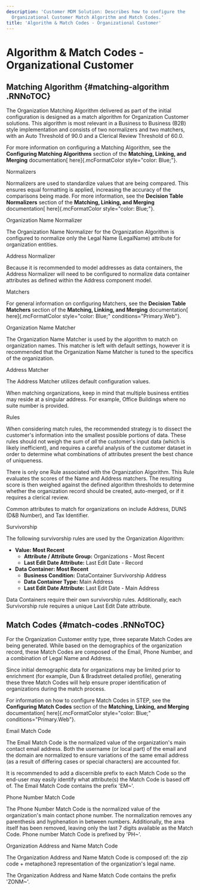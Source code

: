 ```yaml
---
description: 'Customer MDM Solution: Describes how to configure the
  Organizational Customer Match Algorithm and Match Codes.'
title: 'Algorithm & Match Codes - Organizational Customer'
---
```


Algorithm & Match Codes - Organizational Customer
=================================================

Matching Algorithm {#matching-algorithm .RNNoTOC}
------------------

The Organization Matching Algorithm delivered as part of the initial
configuration is designed as a match algorithm for Organization Customer
solutions. This algorithm is most relevant in a Business to Business
(B2B) style implementation and consists of two normalizers and two
matchers, with an Auto Threshold of 90.0 and a Clerical Review Threshold
of 60.0.

For more information on configuring a Matching Algorithm, see the
**Configuring Matching Algorithms** section of the **Matching, Linking,
and Merging** documentation[ here]{.mcFormatColor style="color: Blue;"}.

Normalizers

Normalizers are used to standardize values that are being compared. This
ensures equal formatting is applied, increasing the accuracy of the
comparisons being made. For more information, see the **Decision Table
Normalizers** section of the **Matching, Linking, and Merging**
documentation[ here]{.mcFormatColor style="color: Blue;"}.

Organization Name Normalizer

The Organization Name Normalizer for the Organization Algorithm is
configured to normalize only the Legal Name (LegalName) attribute for
organization entities.

Address Normalizer

Because it is recommended to model addresses as data containers, the
Address Normalizer will need to be configured to normalize data
container attributes as defined within the Address component model.

Matchers

For general information on configuring Matchers, see the **Decision
Table Matchers** section of the **Matching, Linking, and Merging**
documentation[ here]{.mcFormatColor style="color: Blue;"
conditions="Primary.Web"}.

Organization Name Matcher

The Organization Name Matcher is used by the algorithm to match on
organization names. This matcher is left with default settings, however
it is recommended that the Organization Name Matcher is tuned to the
specifics of the organization.

Address Matcher

The Address Matcher utilizes default configuration values.

When matching organizations, keep in mind that multiple business
entities may reside at a singular address. For example, Office Buildings
where no suite number is provided.

Rules

When considering match rules, the recommended strategy is to dissect the
customer's information into the smallest possible portions of data.
These rules should not weigh the sum of *all* the customer's input data
(which is likely inefficient), and requires a careful analysis of the
customer dataset in order to determine what combinations of attributes
present the best chance of uniqueness.

There is only one Rule associated with the Organization Algorithm. This
Rule evaluates the scores of the Name and Address matchers. The
resulting score is then weighed against the defined algorithm thresholds
to determine whether the organization record should be created,
auto-merged, or if it requires a clerical review.

Common attributes to match for organizations on include Address, DUNS
(D&B Number), and Tax Identifier.

Survivorship

The following survivorship rules are used by the Organization Algorithm:

-   **Value: Most Recent**
    -   **Attribute / Attribute Group:** Organizations - Most Recent
    -   **Last Edit Date Attribute:** Last Edit Date - Record
-   **Data Container: Most Recent**
    -   **Business Condition:** DataContainer Survivorship Address
    -   **Data Container Type:** Main Address
    -   **Last Edit Date Attribute:** Last Edit Date - Main Address

Data Containers require their own survivorship rules. Additionally, each
Survivorship rule requires a unique Last Edit Date attribute.

Match Codes {#match-codes .RNNoTOC}
-----------

For the Organization Customer entity type, three separate Match Codes
are being generated. While based on the demographics of the organization
record, these Match Codes are composed of the Email, Phone Number, and a
combination of Legal Name and Address.

Since initial demographic data for organizations may be limited prior to
enrichment (for example, Dun & Bradstreet detailed profile), generating
these three Match Codes will help ensure proper identification of
organizations during the match process.

For information on how to configure Match Codes in STEP, see the
**Configuring Match Codes** section of the **Matching, Linking, and
Merging** documentation[ here]{.mcFormatColor style="color: Blue;"
conditions="Primary.Web"}.

Email Match Code

The Email Match Code is the normalized value of the organization's main
contact email address. Both the username (or local part) of the email
and the domain are normalized to ensure variations of the same email
address (as a result of differing cases or special characters) are
accounted for.

It is recommended to add a discernible prefix to each Match Code so the
end-user may easily identify what attribute(s) the Match Code is based
off of. The Email Match Code contains the prefix \'EM\~\'.

Phone Number Match Code

The Phone Number Match Code is the normalized value of the
organization's main contact phone number. The normalization removes any
parenthesis and hyphenation in between numbers. Additionally, the area
itself has been removed, leaving only the last 7 digits available as the
Match Code. Phone number Match Code is prefixed by \'PH\~\'.

Organization Address and Name Match Code

The Organization Address and Name Match Code is composed of: the zip
code + metaphone3 representation of the organization's legal name.

The Organization Address and Name Match Code contains the prefix
\'ZONM\~\'.
